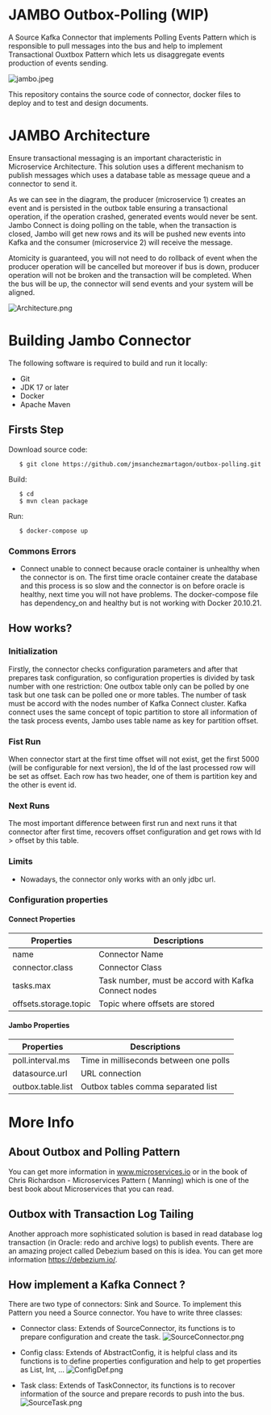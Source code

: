 # JAMBO Outbox-Polling (WIP)

A Source Kafka Connector that implements Polling Events Pattern which is responsible to pull messages into the bus and
help to implement Transactional Ouxtbox Pattern which lets us disaggregate events production of events sending.

![jambo.jpeg](doc%2Fjambo.jpeg)

This repository contains the source code of connector, docker files to deploy and to test and design
documents.

# JAMBO Architecture

Ensure transactional messaging is an important characteristic in Microservice Architecture. This solution uses a
different mechanism to publish messages which uses a database table as message queue and a connector to send it.

As we can see in the diagram, the producer (microservice 1) creates an event and is persisted in the outbox table
ensuring a transactional operation, if the operation crashed, generated events would never be sent. Jambo Connect is
doing polling on the table, when the transaction is closed, Jambo will get new rows and its will be pushed new events
into Kafka and the consumer (microservice 2) will receive the message.

Atomicity is guaranteed, you will not need to do rollback of event when the producer operation will be cancelled but
moreover if bus is down, producer operation will not be broken and the transaction will be completed. When the bus will
be up, the connector will send events and your system will be aligned.

![Architecture.png](doc%2FArchitecture.png)

# Building Jambo Connector

The following software is required to build and run it locally:

* Git
* JDK 17 or later
* Docker
* Apache Maven

## Firsts Step

Download source code:

```
   $ git clone https://github.com/jmsanchezmartagon/outbox-polling.git
```

Build:

```
   $ cd
   $ mvn clean package
```

Run:

```
   $ docker-compose up
```

### Commons Errors

* Connect unable to connect because oracle container is unhealthy when the connector is on. The first time oracle
  container create the database and this process is so slow and the connector is on before oracle is healthy, next time
  you will not have problems. The docker-compose file has dependency_on and healthy but is not working with Docker
  20.10.21.

## How works?

### Initialization

Firstly, the connector checks configuration parameters and after that prepares task configuration, so configuration
properties is divided by task number with one restriction: One outbox table only can be polled by one task but one task
can be polled one or more tables. The number of task must be accord with the nodes number of Kafka Connect cluster.
Kafka connect uses the same concept of topic partition to store all information of the task process events, Jambo uses
table name as key for partition offset.

### Fist Run

When connector start at the first time offset will not exist, get the first 5000 (will be configurable for next
version), the Id of the last processed row will be set as offset. Each row has two header, one of them is partition key
and the other is event id.

### Next Runs

The most important difference between first run and next runs it that connector after first time, recovers offset
configuration and get rows with Id > offset by this table.

### Limits

* Nowadays, the connector only works with an only jdbc url.

### Configuration properties

#### Connect Properties

| Properties            | Descriptions                                         |
|-----------------------|------------------------------------------------------|
| name                  | Connector Name                                       |
| connector.class       | Connector Class                                      |
| tasks.max             | Task number, must be accord with Kafka Connect nodes |
| offsets.storage.topic | Topic where offsets are stored                       |

#### Jambo Properties

| Properties        | Descriptions                           |
|-------------------|----------------------------------------|
| poll.interval.ms  | Time in milliseconds between one polls |
| datasource.url    | URL connection                         |
| outbox.table.list | Outbox tables comma separated list     |

# More Info

## About Outbox and Polling Pattern

You can get more information in www.microservices.io or in the book of Chris Richardson - Microservices Pattern (
Manning) which is one of the best book about Microservices that you can read.

## Outbox with Transaction Log Tailing

Another approach more sophisticated solution is based in read database log transaction (in Oracle: redo and archive
logs) to publish events. There are an amazing project called Debezium based on this is idea. You can get more
information https://debezium.io/.

## How implement a Kafka Connect ?

There are two type of connectors: Sink and Source. To implement this Pattern you need a Source connector. You have to
write three classes:

- Connector class: Extends of SourceConnector, its functions is to prepare configuration and create the task.
  ![SourceConnector.png](doc%2FSourceConnector.png)

- Config class: Extends of AbstractConfig, it is helpful class and its functions is to define properties configuration
  and help to get properties as List, Int, ...
  ![ConfigDef.png](doc%2FConfigDef.png)

- Task class: Extends of TaskConnector, its functions is to recover information of the source and prepare records to
  push into the bus.
  ![SourceTask.png](doc%2FSourceTask.png)
  
